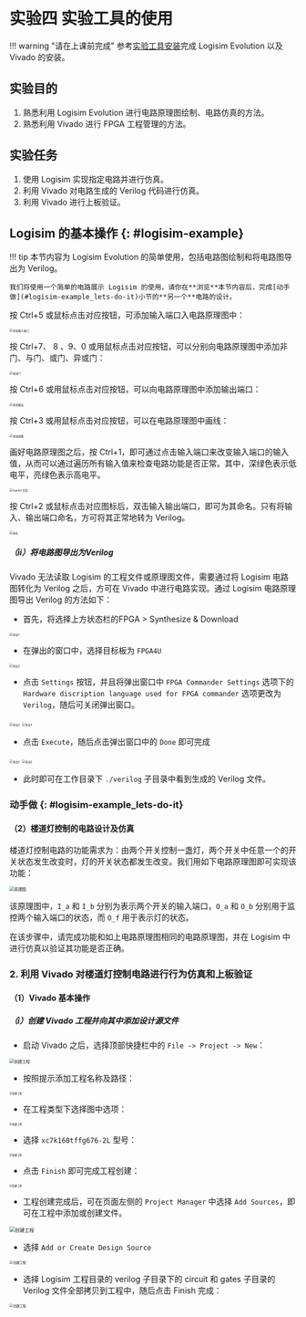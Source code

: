 # 实验四 实验工具的使用

!!! warning "请在上课前完成"
    参考[实验工具安装](./tools_installation.md)完成 Logisim Evolution 以及 Vivado 的安装。


## 实验目的

1. 熟悉利用 Logisim Evolution 进行电路原理图绘制、电路仿真的方法。
2. 熟悉利用 Vivado 进行 FPGA 工程管理的方法。

## 实验任务

1. 使用 Logisim 实现指定电路并进行仿真。
2. 利用 Vivado 对电路生成的 Verilog 代码进行仿真。
3. 利用 Vivado 进行上板验证。

## Logisim 的基本操作 {: #logisim-example}

!!! tip
    本节内容为 Logisim Evolution 的简单使用，包括电路图绘制和将电路图导出为 Verilog。
    
    我们将使用一个简单的电路展示 Logisim 的使用，请你在**浏览**本节内容后，完成[动手做](#logisim-example_lets-do-it)小节的**另一个**电路的设计。

按 Ctrl+5 或鼠标点击对应按钮，可添加输入端口入电路原理图中：

<img src="../pic/lab4/1.png" alt="添加输入端口" style="zoom:34%"  />

按 Ctrl+7、 8 、9、0 或用鼠标点击对应按钮，可以分别向电路原理图中添加非门、与门、或门、异或门：

<img src="../pic/lab4/2.png" alt="添加门" style="zoom:34%"  />

按 Ctrl+6 或用鼠标点击对应按钮，可以向电路原理图中添加输出端口：

<img src="../pic/lab4/3.png" alt="添加输出" style="zoom:34%"  />

按 Ctrl+3 或用鼠标点击对应按钮，可以在电路原理图中画线：

<img src="../pic/lab4/4.png" alt="添加线路" style="zoom:34%"  />

画好电路原理图之后，按 Ctrl+1，即可通过点击输入端口来改变输入端口的输入值，从而可以通过遍历所有输入值来检查电路功能是否正常。其中，深绿色表示低电平，亮绿色表示高电平。

<img src="../pic/lab4/5.png" alt="logisim 仿真" style="zoom:34%"  />

按 Ctrl+2 或鼠标点击对应图标后，双击输入输出端口，即可为其命名。只有将输入、输出端口命名，方可将其正常地转为 Verilog。

<img src="../pic/lab4/10.png" alt="命名" style="zoom:34%"  />

##### （ii）将电路图导出为Verilog

Vivado 无法读取 Logisim 的工程文件或原理图文件，需要通过将 Logisim 电路图转化为 Verilog 之后，方可在 Vivado 中进行电路实现。通过 Logisim 电路原理图导出 Verilog 的方法如下：

- 首先，将选择上方状态栏的FPGA > Synthesize & Download

<img src="../pic/lab4/6.png" alt="导出1" style="zoom:34%"  />

- 在弹出的窗口中，选择目标板为 `FPGA4U`

<img src="../pic/lab4/7.png" alt="导出2" style="zoom:34%"  />

- 点击 `Settings` 按钮，并且将弹出窗口中 `FPGA Commander Settings` 选项下的 `Hardware discription language used for FPGA commander` 选项更改为 `Verilog`，随后可关闭弹出窗口。

<img src="../pic/lab4/8.png" alt="导出3" style="zoom:34%"  />

<img src="../pic/lab4/9.png" alt="导出4" style="zoom:34%"  />

- 点击 `Execute`，随后点击弹出窗口中的 `Done` 即可完成

<img src="../pic/lab4/11.png" alt="导出5" style="zoom:34%"  />

<img src="../pic/lab4/12.png" alt="导出6" style="zoom:34%"  />

- 此时即可在工作目录下 `./verilog` 子目录中看到生成的 Verilog 文件。

### 动手做 {: #logisim-example_lets-do-it}



#### （2）楼道灯控制的电路设计及仿真

楼道灯控制电路的功能需求为：由两个开关控制一盏灯，两个开关中任意一个的开关状态发生改变时，灯的开关状态都发生改变。我们用如下电路原理图即可实现该功能：

<img src="../pic/lab4/13.png" alt="原理图" style="zoom:50%"  />

该原理图中，`I_a` 和 `I_b` 分别为表示两个开关的输入端口，`O_a` 和 `O_b` 分别用于监控两个输入端口的状态，而 `O_f` 用于表示灯的状态。

在该步骤中，请完成功能和如上电路原理图相同的电路原理图，并在 Logisim 中进行仿真以验证其功能是否正确。

### 2. 利用 Vivado 对楼道灯控制电路进行行为仿真和上板验证

#### （1）Vivado 基本操作

##### （i）创建 Vivado 工程并向其中添加设计源文件

- 启动 Vivado 之后，选择顶部快捷栏中的 `File -> Project -> New`：

<img src="../pic/lab4/14.png" alt="创建工程" style="zoom:50%"  />

- 按照提示添加工程名称及路径：

<img src="../pic/lab4/15.png" alt="创建工程" style="zoom:30%"  />

- 在工程类型下选择图中选项：

<img src="../pic/lab4/16.png" alt="创建工程" style="zoom:30%"  />

- 选择 `xc7k160tffg676-2L` 型号：

<img src="../pic/lab4/17.png" alt="创建工程" style="zoom:30%"  />

- 点击 `Finish` 即可完成工程创建：

<img src="../pic/lab4/18.png" alt="创建工程" style="zoom:30%"  />

- 工程创建完成后，可在页面左侧的 `Project Manager` 中选择 `Add Sources`，即可在工程中添加或创建文件。

<img src="../pic/lab4/19.png" alt="创建工程" style="zoom:60%"  />

- 选择 `Add or Create Design Source`

<img src="../pic/lab4/20.png" alt="创建工程" style="zoom:40%"  />

- 选择 Logisim 工程目录的 verilog 子目录下的 circuit 和 gates 子目录的 Verilog 文件全部拷贝到工程中，随后点击 Finish 完成：

<img src="../pic/lab4/21.png" alt="创建工程" style="zoom:40%"  />
